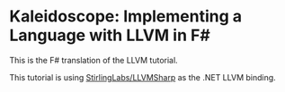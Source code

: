 # Kaleidoscope: Implementing a Language with LLVM in F#

This is the F# translation of the LLVM tutorial.

This tutorial is using [StirlingLabs/LLVMSharp](https://github.com/StirlingLabs/LLVMSharp) as the .NET LLVM binding.
